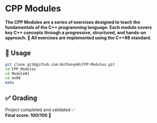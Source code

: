 # CPP Modules

**The CPP Modules are a series of exercises designed to teach the fundamentals of the C++ programming language.
Each module covers key C++ concepts through a progressive, structured, and hands-on approach.
🔧 All exercises are implemented using the C++98 standard.**

## 🔧 Usage

```bash
git clone git@github.com:Anthonym0/CPP-Modules.git
cd CPP_Modules
cd Module01
cd ex00
make
```

## ✅ Grading

Project completed and validated ✅  
**Final score: 100/100 🎉**
